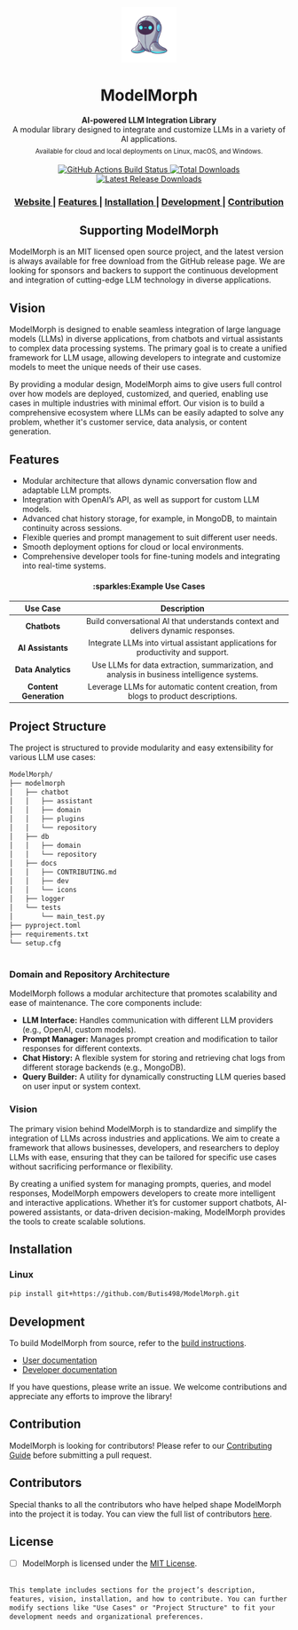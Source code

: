 <p align="center"><img src="modelmorph/docs/icons/main_icon.png" alt="ModelMorph" width="100" height="100"></p>

<h1 align="center">ModelMorph</h1>

<div align="center">
  <strong>AI-powered LLM Integration Library</strong><br>
  A modular library designed to integrate and customize LLMs in a variety of AI applications.<br>
  <sub>Available for cloud and local deployments on Linux, macOS, and Windows.</sub>
</div>

<br>

<div align="center">
  <!-- Build Status - GitHub Actions -->
  <a href="https://github.com/Butis498/ModelMorph/actions/workflows/python-publish.yml">
      <img src="https://github.com/Butis498/ModelMorph/actions/workflows/python-publish.yml/badge.svg" alt="GitHub Actions Build Status">
  </a>

  <!-- Total Downloads -->
  <a href="https://github.com/Butis498/ModelMorph/releases">
    <img src="https://img.shields.io/github/downloads/Butis498/ModelMorph/total?style=flat-square" alt="Total Downloads">
  </a>

  <!-- Latest Release Downloads -->
  <a href="https://github.com/Butis498/ModelMorph/releases/latest">
    <img src="https://img.shields.io/github/downloads/Butis498/ModelMorph/v0.1.0/total?style=flat-square" alt="Latest Release Downloads">
  </a>
</div>


<div align="center">
  <h3>
    <a href="https://github.com/ModelMorph/ModelMorph">
      Website
    </a>
    <span> | </span>
    <a href="https://github.com/ModelMorph/ModelMorph#features">
      Features
    </a>
    <span> | </span>
    <a href="https://github.com/ModelMorph/ModelMorph#installation">
      Installation
    </a>
    <span> | </span>
    <a href="https://github.com/ModelMorph/ModelMorph#development">
      Development
    </a>
    <span> | </span>
    <a href="https://github.com/ModelMorph/ModelMorph#contribution">
      Contribution
    </a>
  </h3>
</div>

<h2 align="center">Supporting ModelMorph</h2>

ModelMorph is an MIT licensed open source project, and the latest version is always available for free download from the GitHub release page. We are looking for sponsors and backers to support the continuous development and integration of cutting-edge LLM technology in diverse applications.

## Vision

ModelMorph is designed to enable seamless integration of large language models (LLMs) in diverse applications, from chatbots and virtual assistants to complex data processing systems. The primary goal is to create a unified framework for LLM usage, allowing developers to integrate and customize models to meet the unique needs of their use cases.

By providing a modular design, ModelMorph aims to give users full control over how models are deployed, customized, and queried, enabling use cases in multiple industries with minimal effort. Our vision is to build a comprehensive ecosystem where LLMs can be easily adapted to solve any problem, whether it's customer service, data analysis, or content generation.

## Features

- Modular architecture that allows dynamic conversation flow and adaptable LLM prompts.
- Integration with OpenAI’s API, as well as support for custom LLM models.
- Advanced chat history storage, for example, in MongoDB, to maintain continuity across sessions.
- Flexible queries and prompt management to suit different user needs.
- Smooth deployment options for cloud or local environments.
- Comprehensive developer tools for fine-tuning models and integrating into real-time systems.

<h4 align="center">:sparkles:Example Use Cases</h4>

|           Use Case           |                                         Description                                         |
| :--------------------------: | :-----------------------------------------------------------------------------------------: |
|      **Chatbots**      |      Build conversational AI that understands context and delivers dynamic responses.      |
|   **AI Assistants**   |      Integrate LLMs into virtual assistant applications for productivity and support.      |
|   **Data Analytics**   | Use LLMs for data extraction, summarization, and analysis in business intelligence systems. |
| **Content Generation** |      Leverage LLMs for automatic content creation, from blogs to product descriptions.      |

## Project Structure

The project is structured to provide modularity and easy extensibility for various LLM use cases:

```text
ModelMorph/
├── modelmorph
│   ├── chatbot
│   │   ├── assistant
│   │   ├── domain
│   │   ├── plugins
│   │   └── repository
│   ├── db
│   │   ├── domain
│   │   └── repository
│   ├── docs
│   │   ├── CONTRIBUTING.md
│   │   ├── dev
│   │   └── icons
│   ├── logger
│   └── tests
│       └── main_test.py
├── pyproject.toml
├── requirements.txt
└── setup.cfg


```

### Domain and Repository Architecture

ModelMorph follows a modular architecture that promotes scalability and ease of maintenance. The core components include:

- **LLM Interface:** Handles communication with different LLM providers (e.g., OpenAI, custom models).
- **Prompt Manager:** Manages prompt creation and modification to tailor responses for different contexts.
- **Chat History:** A flexible system for storing and retrieving chat logs from different storage backends (e.g., MongoDB).
- **Query Builder:** A utility for dynamically constructing LLM queries based on user input or system context.

### Vision

The primary vision behind ModelMorph is to standardize and simplify the integration of LLMs across industries and applications. We aim to create a framework that allows businesses, developers, and researchers to deploy LLMs with ease, ensuring that they can be tailored for specific use cases without sacrificing performance or flexibility.

By creating a unified system for managing prompts, queries, and model responses, ModelMorph empowers developers to create more intelligent and interactive applications. Whether it’s for customer support chatbots, AI-powered assistants, or data-driven decision-making, ModelMorph provides the tools to create scalable solutions.

## Installation

### Linux

```bash
pip install git+https://github.com/Butis498/ModelMorph.git
```

## Development

To build ModelMorph from source, refer to the [build instructions](modelmorph/docs/dev/BUILD.md).

- [User documentation](modelmorph/docs/README.md)
- [Developer documentation](modelmorph/docs/dev/README.md)

If you have questions, please write an issue. We welcome contributions and appreciate any efforts to improve the library!

## Contribution

ModelMorph is looking for contributors! Please refer to our [Contributing Guide](modelmorph/docs/CONTRIBUTING.md) before submitting a pull request.

## Contributors

Special thanks to all the contributors who have helped shape ModelMorph into the project it is today. You can view the full list of contributors [here](https://github.com/ModelMorph/ModelMorph/graphs/contributors).

## License

* [ ] ModelMorph is licensed under the [MIT License](LICENSE).

```

This template includes sections for the project’s description, features, vision, installation, and how to contribute. You can further modify sections like "Use Cases" or "Project Structure" to fit your development needs and organizational preferences.
```
